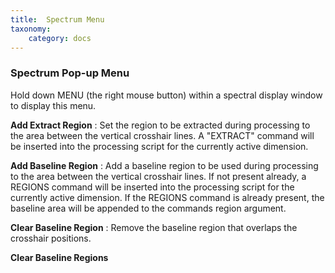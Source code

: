 ```yaml
---
title:  Spectrum Menu
taxonomy:
    category: docs
---
```


### Spectrum Pop-up Menu

Hold down MENU (the right mouse button) within a spectral display window
to display this menu.

**Add Extract Region**
:   Set the region to be extracted during processing to the area between the vertical crosshair lines.
A "EXTRACT" command will be inserted into the processing script for the currently active dimension.

**Add Baseline Region**
:    Add a baseline region to be used during processing to the area between the vertical crosshair lines.
If not present already, a REGIONS command will be inserted into the processing script for the currently active 
dimension.  If the REGIONS command is already present, the baseline area will be appended to the commands
region argument.

**Clear Baseline Region**
:   Remove the baseline region that overlaps the crosshair positions.

**Clear Baseline Regions**

